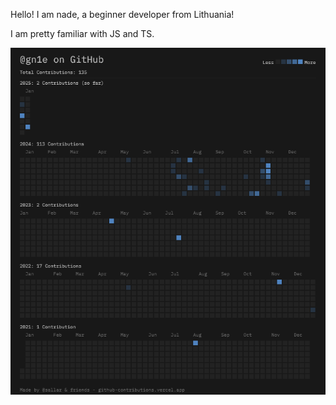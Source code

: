 Hello! I am nade, a beginner developer from Lithuania!

I am pretty familiar with JS and TS.


![banner](https://raw.githubusercontent.com/gn1e/Ice/refs/heads/main/public/contributions.png)
